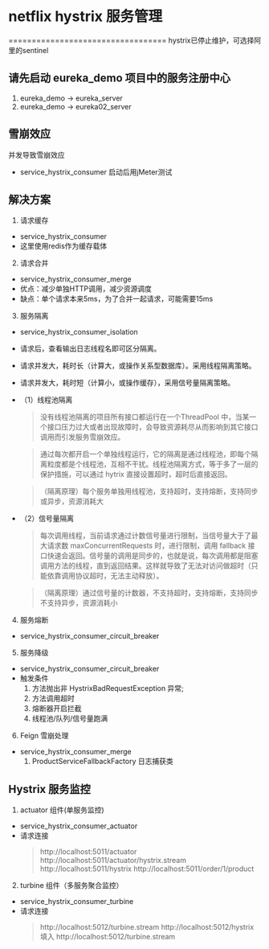 # netflix hystrix 服务管理
==================================
hystrix已停止维护，可选择阿里的sentinel

## 请先启动 eureka_demo 项目中的服务注册中心
1. eureka_demo -> eureka_server
2. eureka_demo -> eureka02_server

## 雪崩效应
并发导致雪崩效应
- service_hystrix_consumer 启动后用jMeter测试

## 解决方案
1. 请求缓存
- service_hystrix_consumer
- 这里使用redis作为缓存载体

2. 请求合并
- service_hystrix_consumer_merge
- 优点：减少单独HTTP调用，减少资源调度
- 缺点：单个请求本来5ms，为了合并一起请求，可能需要15ms

3. 服务隔离
- service_hystrix_consumer_isolation
- 请求后，查看输出日志线程名即可区分隔离。
- 请求并发大，耗时长（计算大，或操作关系型数据库）。采用线程隔离策略。
- 请求并发大，耗时短（计算小，或操作缓存），采用信号量隔离策略。
- （1）线程池隔离
    > 没有线程池隔离的项目所有接口都运行在一个ThreadPool 中，当某一个接口压力过大或者出现故障时，会导致资源耗尽从而影响到其它接口调用而引发服务雪崩效应。
    
    > 通过每次都开启一个单独线程运行，它的隔离是通过线程池，即每个隔离粒度都是个线程池，互相不干扰。线程池隔离方式，等于多了一层的保护措施，可以通过 hytrix 直接设置超时，超时后直接返回。
    
    > （隔离原理）每个服务单独用线程池，支持超时，支持熔断，支持同步或异步，资源消耗大                                                                                                      
   
- （2）信号量隔离
    > 每次调用线程，当前请求通过计数信号量进行限制，当信号量大于了最大请求数 maxConcurrentRequests 时，进行限制，调用 fallback 接口快速会返回。信号量的调用是同步的，也就是说，每次调用都是阻塞调用方法的线程，直到返回结果。这样就导致了无法对访问做超时（只能依靠调用协议超时，无法主动释放）。

    > （隔离原理）通过信号量的计数器，不支持超时，支持熔断，支持同步不支持异步，资源消耗小   
4. 服务熔断
- service_hystrix_consumer_circuit_breaker

5. 服务降级
- service_hystrix_consumer_circuit_breaker
- 触发条件
  1. 方法抛出非 HystrixBadRequestException 异常;
  2. 方法调用超时
  3. 熔断器开启拦截
  4. 线程池/队列/信号量跑满

6. Feign 雪崩处理
- service_hystrix_consumer_merge
  1. ProductServiceFallbackFactory 日志捕获类

## Hystrix 服务监控
1. actuator 组件(单服务监控)
- service_hystrix_consumer_actuator
- 请求连接
  > http://localhost:5011/actuator
  > http://localhost:5011/actuator/hystrix.stream
  > http://localhost:5011/hystrix
  > http://localhost:5011/order/1/product

2. turbine 组件（多服务聚合监控）
- service_hystrix_consumer_turbine
- 请求连接
  > http://localhost:5012/turbine.stream
  > http://localhost:5012/hystrix
  > 填入 http://localhost:5012/turbine.stream